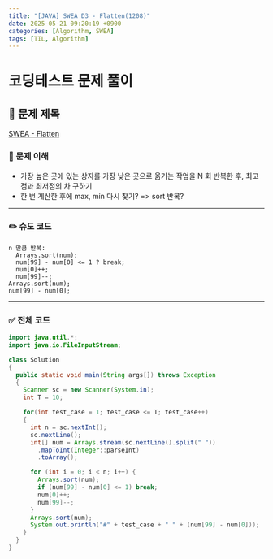 ```yaml
---
title: "[JAVA] SWEA D3 - Flatten(1208)"
date: 2025-05-21 09:20:19 +0900
categories: [Algorithm, SWEA]
tags: [TIL, Algorithm]
---
```

# 코딩테스트 문제 풀이

## 📘 문제 제목
[SWEA - Flatten](https://swexpertacademy.com/main/code/problem/problemDetail.do?problemLevel=3&contestProbId=AV139KOaABgCFAYh&categoryId=AV139KOaABgCFAYh&categoryType=CODE&problemTitle=&orderBy=INQUERY_COUNT&selectCodeLang=ALL&select-1=3&pageSize=10&pageIndex=1)

### 🧠 문제 이해
- 가장 높은 곳에 있는 상자를 가장 낮은 곳으로 옮기는 작업을 N 회 반복한 후, 최고점과 최저점의 차 구하기
- 한 번 계산한 후에 max, min 다시 찾기? => sort 반복?

---

### ✏️ 슈도 코드

```plaintext
n 만큼 반복:
  Arrays.sort(num);
  num[99] - num[0] <= 1 ? break;
  num[0]++;
  num[99]--;
Arrays.sort(num);
num[99] - num[0];
```

---

### ✅ 전체 코드
```java
import java.util.*;
import java.io.FileInputStream;

class Solution
{
  public static void main(String args[]) throws Exception
  {
    Scanner sc = new Scanner(System.in);
    int T = 10;

    for(int test_case = 1; test_case <= T; test_case++)
    {
      int n = sc.nextInt();
      sc.nextLine();
      int[] num = Arrays.stream(sc.nextLine().split(" "))
        .mapToInt(Integer::parseInt)
        .toArray();

      for (int i = 0; i < n; i++) {
        Arrays.sort(num);
        if (num[99] - num[0] <= 1) break;
        num[0]++;
        num[99]--;
      }
      Arrays.sort(num);
      System.out.println("#" + test_case + " " + (num[99] - num[0]));
    }
  }
}
```
